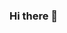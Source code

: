 ### Hi there 👋

<!--
**666lyb/666lyb** is a ✨ _special_ ✨ repository because its `README.md` (this file) appears on your GitHub profile.

Here are some ideas to get you started:

- 🔭 I’m currently working on 山东大学
- 🌱 I’m currently learning 计算机
- 👯 I’m looking to collaborate on 暂时还没有
- 🤔 I’m looking for help with 各位大佬
- 💬 Ask me about ...中文
- 📫 How to reach me: ...中国
- 😄 Pronouns: ...
- ⚡ Fun fact: ...
-->

